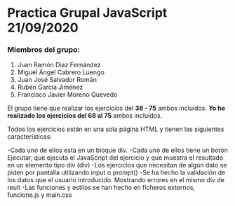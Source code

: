 # Practica Grupal JavaScript 21/09/2020

### Miembros del grupo:

1. Juan Ramón Diaz Fernández
2. Miguel Ángel Cabrero Luengo
3. Juan José Salvador Román
4. Rubén García Jiménez
5. Francisco Javier Moreno Quevedo

El grupo tiene que realizar los ejercicios del **38 - 75** ambos incluidos. **Yo he realizado los ejercicios del 68 al
75** ambos incluidos.

Todos los ejercicios están en una sola página HTML y tienen las siguientes características:

-Cada uno de ellos esta en un bloque div.
-Cada uno de ellos tiene un botón Ejecutar, que ejecuta el JavaScript del ejercicio y que muestra el resultado en un elemento tipo div (div)
-Los ejercicios que necesitan de algún dato se piden por pantalla utilizando input o prompt()
-Se ha hecho la validación de los datos que el usuario introducido. Mostrando errores en el mismo div de reult
-Las funciones y estilos se han hecho en ficheros externos, funcione.js y main.css
